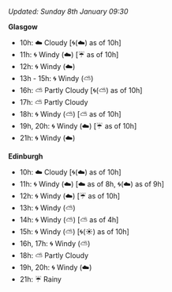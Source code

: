 *Updated: Sunday 8th January 09:30*

**Glasgow**

* 10h: :cloud: Cloudy [:cyclone:(:cloud:) as of 10h]
* 11h: :cyclone: Windy (:cloud:) [:umbrella: as of 10h]
* 12h: :cyclone: Windy (:cloud:)
* 13h - 15h: :cyclone: Windy (:partly_sunny:)
* 16h: :partly_sunny: Partly Cloudy [:cyclone:(:partly_sunny:) as of 10h]
* 17h: :partly_sunny: Partly Cloudy
* 18h: :cyclone: Windy (:partly_sunny:) [:partly_sunny: as of 10h]
* 19h, 20h: :cyclone: Windy (:cloud:) [:umbrella: as of 10h]
* 21h: :cyclone: Windy (:cloud:)

**Edinburgh**

* 10h: :cloud: Cloudy [:cyclone:(:cloud:) as of 10h]
* 11h: :cyclone: Windy (:cloud:) [:cloud: as of 8h, :cyclone:(:cloud:) as of 9h]
* 12h: :cyclone: Windy (:cloud:) [:umbrella: as of 10h]
* 13h: :cyclone: Windy (:partly_sunny:)
* 14h: :cyclone: Windy (:partly_sunny:) [:partly_sunny: as of 4h]
* 15h: :cyclone: Windy (:partly_sunny:) [:cyclone:(:sunny:) as of 10h]
* 16h, 17h: :cyclone: Windy (:partly_sunny:)
* 18h: :partly_sunny: Partly Cloudy
* 19h, 20h: :cyclone: Windy (:cloud:)
* 21h: :umbrella: Rainy
